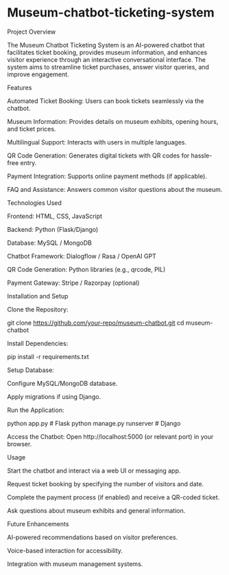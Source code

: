 # Museum-chatbot-ticketing-system
Project Overview

The Museum Chatbot Ticketing System is an AI-powered chatbot that facilitates ticket booking, provides museum information, and enhances visitor experience through an interactive conversational interface. The system aims to streamline ticket purchases, answer visitor queries, and improve engagement.

Features

Automated Ticket Booking: Users can book tickets seamlessly via the chatbot.

Museum Information: Provides details on museum exhibits, opening hours, and ticket prices.

Multilingual Support: Interacts with users in multiple languages.

QR Code Generation: Generates digital tickets with QR codes for hassle-free entry.

Payment Integration: Supports online payment methods (if applicable).

FAQ and Assistance: Answers common visitor questions about the museum.

Technologies Used

Frontend: HTML, CSS, JavaScript

Backend: Python (Flask/Django)

Database: MySQL / MongoDB

Chatbot Framework: Dialogflow / Rasa / OpenAI GPT

QR Code Generation: Python libraries (e.g., qrcode, PIL)

Payment Gateway: Stripe / Razorpay (optional)

Installation and Setup

Clone the Repository:

git clone https://github.com/your-repo/museum-chatbot.git
cd museum-chatbot

Install Dependencies:

pip install -r requirements.txt

Setup Database:

Configure MySQL/MongoDB database.

Apply migrations if using Django.

Run the Application:

python app.py  # Flask
python manage.py runserver  # Django

Access the Chatbot:
Open http://localhost:5000 (or relevant port) in your browser.

Usage

Start the chatbot and interact via a web UI or messaging app.

Request ticket booking by specifying the number of visitors and date.

Complete the payment process (if enabled) and receive a QR-coded ticket.

Ask questions about museum exhibits and general information.

Future Enhancements

AI-powered recommendations based on visitor preferences.

Voice-based interaction for accessibility.

Integration with museum management systems.
